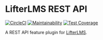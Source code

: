 LifterLMS REST API
==================

[![CircleCI](https://circleci.com/gh/gocodebox/lifterlms-rest.svg?style=svg)](https://circleci.com/gh/gocodebox/lifterlms-rest)
[![Maintainability](https://api.codeclimate.com/v1/badges/e284255ac949d5764421/maintainability)](https://codeclimate.com/github/gocodebox/lifterlms-rest/maintainability)
[![Test Coverage](https://api.codeclimate.com/v1/badges/e284255ac949d5764421/test_coverage)](https://codeclimate.com/github/gocodebox/lifterlms-rest/test_coverage)

A REST API feature plugin for [LifterLMS](https://github.com/gocodebox/lifterlms).
